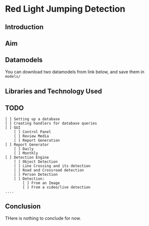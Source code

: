 # Red Light Jumping Detection

## Introduction

## Aim
## Datamodels
You can download two datamodels from link below, and save them in `models/`

## Libraries and Technology Used

## TODO
    [ ] Setting up a database 
    [ ] Creating handlers for database queries
    [ ] GUI
        [ ] Control Panel
        [ ] Review Media
        [ ] Report Generation
    [ ] Report Generator
        [ ] Daily
        [ ] Monthly
    [ ] Detection Engine
        [ ] Object Detection
        [ ] Line Crossing and its detection
        [ ] Road and Crossroad detection
        [ ] Person Detection
        [ ] Detection:
            [ ] From an Image
            [ ] From a video/live detection
    ....

## Conclusion
THere is nothing to conclude for now.